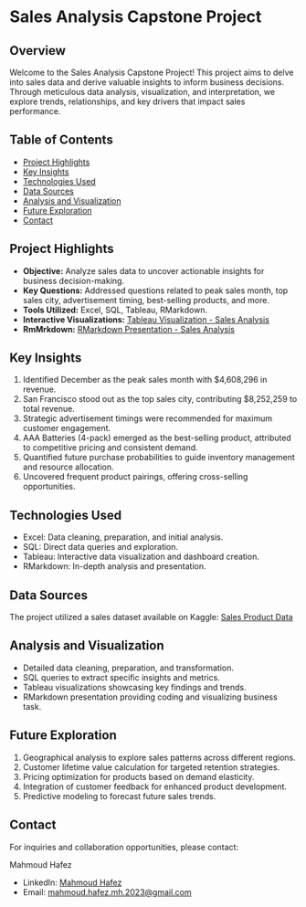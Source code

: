 # Sales Analysis Capstone Project

## Overview

Welcome to the Sales Analysis Capstone Project! This project aims to delve into sales data and derive valuable insights to inform business decisions. Through meticulous data analysis, visualization, and interpretation, we explore trends, relationships, and key drivers that impact sales performance.

## Table of Contents

- [Project Highlights](#project-highlights)
- [Key Insights](#key-insights)
- [Technologies Used](#technologies-used)
- [Data Sources](#data-sources)
- [Analysis and Visualization](#analysis-and-visualization)
- [Future Exploration](#future-exploration)
- [Contact](#contact)

## Project Highlights

- **Objective:** Analyze sales data to uncover actionable insights for business decision-making.
- **Key Questions:** Addressed questions related to peak sales month, top sales city, advertisement timing, best-selling products, and more.
- **Tools Utilized:** Excel, SQL, Tableau, RMarkdown.
- **Interactive Visualizations:** [Tableau Visualization - Sales Analysis](https://public.tableau.com/views/Sales_analysis_16912020036490/Sales_analysis?:language=en-US&:display_count=n&:origin=viz_share_link)
- **RmMrkdown:** [RMarkdown Presentation - Sales Analysis](https://rpubs.com/Mahmoud_hafez/sales_analysis)

## Key Insights

1. Identified December as the peak sales month with $4,608,296 in revenue.
2. San Francisco stood out as the top sales city, contributing $8,252,259 to total revenue.
3. Strategic advertisement timings were recommended for maximum customer engagement.
4. AAA Batteries (4-pack) emerged as the best-selling product, attributed to competitive pricing and consistent demand.
5. Quantified future purchase probabilities to guide inventory management and resource allocation.
6. Uncovered frequent product pairings, offering cross-selling opportunities.

## Technologies Used

- Excel: Data cleaning, preparation, and initial analysis.
- SQL: Direct data queries and exploration.
- Tableau: Interactive data visualization and dashboard creation.
- RMarkdown: In-depth analysis and presentation.

## Data Sources

The project utilized a sales dataset available on Kaggle: [Sales Product Data](https://www.kaggle.com/datasets/knightbearr/sales-product-data)

## Analysis and Visualization

- Detailed data cleaning, preparation, and transformation.
- SQL queries to extract specific insights and metrics.
- Tableau visualizations showcasing key findings and trends.
- RMarkdown presentation providing coding and visualizing business task.

## Future Exploration

1. Geographical analysis to explore sales patterns across different regions.
2. Customer lifetime value calculation for targeted retention strategies.
3. Pricing optimization for products based on demand elasticity.
4. Integration of customer feedback for enhanced product development.
5. Predictive modeling to forecast future sales trends.

## Contact

For inquiries and collaboration opportunities, please contact:

Mahmoud Hafez
- LinkedIn: [Mahmoud Hafez](www.linkedin.com/in/mahmoudtheanalyst/)  
- Email: mahmoud.hafez.mh.2023@gmail.com
